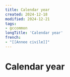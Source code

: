 ```yaml
---
title: Calendar year
created: 2024-12-18
modified: 2024-12-21
tags:
- gccommon
longTitle: 'Calendar year'
french:
- "[[Annee civile]]"
---
```

# Calendar year
